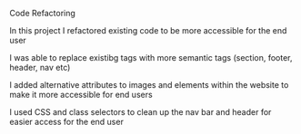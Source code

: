 Code Refactoring 

In this project I refactored existing code to be more accessible for the end user 

I was able to replace existibg tags with more semantic tags (section, footer, header, nav etc)

I added alternative attributes to images and elements within the website to make it more accessible for end users 

I used CSS and class selectors to clean up the nav bar and header for easier access for the end user 


